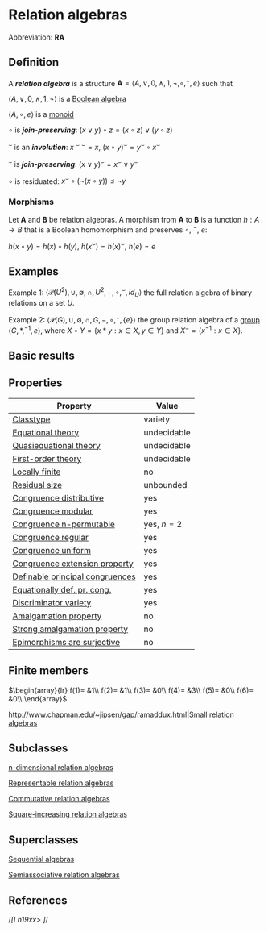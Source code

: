 # Relation algebras

Abbreviation: **RA**
## Definition
A ***relation algebra*** is a structure $\mathbf{A}=\langle A,\vee,0,\wedge,1,\neg,\circ,^{\smile},e\rangle$ such that

$\langle A,\vee,0,\wedge,1,\neg\rangle$ is a [Boolean algebra](boolean_algebras.md)

$\langle A,\circ,e\rangle$ is a [monoid](monoids.md)

$\circ$ is ***join-preserving***: $(x\vee y)\circ z=(x\circ z)\vee (y\circ z)$

$^{\smile}$ is an ***involution***: $x^{\smile\smile}=x$, $(x\circ y)^{\smile}=y^{\smile}\circ x^{\smile}$

$^{\smile}$ is ***join-preserving***: $(x\vee y)^{\smile}=x^{\smile}\vee y^{\smile}$

$\circ$ is residuated: $x^{\smile}\circ(\neg (x\circ y))\le\neg y$

### Morphisms
Let $\mathbf{A}$ and $\mathbf{B}$ be relation algebras. 
A morphism from $\mathbf{A}$ to $\mathbf{B}$ is a function $h:A\to B$ that is a Boolean homomorphism and preserves $\circ$, $^{\smile}$, $e$:

$h(x\circ y)=h(x)\circ h(y)$, $h(x^{\smile})=h(x)^{\smile}$, $h(e)=e$

## Examples
Example 1: $\langle \mathcal P(U^2), \cup, \emptyset, \cap, U^2, -, \circ, ^\smile, id_U \rangle$ the full relation algebra of binary relations on a set $U$.

Example 2: $\langle \mathcal P(G), \cup, \emptyset, \cap, G, -, \circ, ^\smile, \{e\} \rangle$ the group relation algebra of a [group](groups.md) $\langle G, *, ^{-1}, e \rangle$, where $X\circ Y=\{x*y : x\in X, y\in Y\}$ and $X^\smile=\{x^{-1} : x\in X\}$.

## Basic results


## Properties


|Property|Value|
|---|---|
|[Classtype](classtype.md)  |variety |
|[Equational theory](equational_theory.md)  |undecidable |
|[Quasiequational theory](quasiequational_theory.md)  |undecidable |
|[First-order theory](first-order_theory.md)  |undecidable |
|[Locally finite](locally_finite.md)  |no |
|[Residual size](residual_size.md)  |unbounded |
|[Congruence distributive](congruence_distributive.md)  |yes |
|[Congruence modular](congruence_modular.md)  |yes |
|[Congruence n-permutable](congruence_n-permutable.md)  |yes, $n=2$ |
|[Congruence regular](congruence_regular.md)  |yes |
|[Congruence uniform](congruence_uniform.md)  |yes |
|[Congruence extension property](congruence_extension_property.md)  |yes |
|[Definable principal congruences](definable_principal_congruences.md)  |yes |
|[Equationally def. pr. cong.](equationally_def._pr._cong..md)  |yes |
|[Discriminator variety](discriminator_variety.md)  |yes |
|[Amalgamation property](amalgamation_property.md)  |no |
|[Strong amalgamation property](strong_amalgamation_property.md)  |no |
|[Epimorphisms are surjective](epimorphisms_are_surjective.md)  |no |


## Finite members

$\begin{array}{lr}
f(1)= &1\\
f(2)= &1\\
f(3)= &0\\
f(4)= &3\\
f(5)= &0\\
f(6)= &0\\
\end{array}$

[http://www.chapman.edu/~jipsen/gap/ramaddux.html|Small relation algebras](http://www.chapman.edu/~jipsen/gap/ramaddux.html|small_relation_algebras.md)


## Subclasses
[n-dimensional relation algebras](n-dimensional_relation_algebras.md) 

[Representable relation algebras](representable_relation_algebras.md) 

[Commutative relation algebras](commutative_relation_algebras.md) 

[Square-increasing relation algebras](square-increasing_relation_algebras.md) 


## Superclasses
[Sequential algebras](sequential_algebras.md) 

[Semiassociative relation algebras](semiassociative_relation_algebras.md) 


## References

/*[Ln19xx> ]*/
